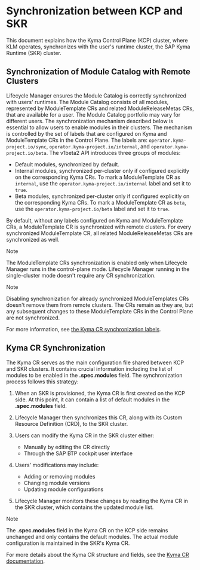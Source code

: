 # Synchronization between KCP and SKR

This document explains how the Kyma Control Plane (KCP) cluster, where KLM operates, synchronizes with the user's runtime cluster, the SAP Kyma Runtime (SKR) cluster.

## Synchronization of Module Catalog with Remote Clusters

Lifecycle Manager ensures the Module Catalog is correctly synchronized with users' runtimes.
The Module Catalog consists of all modules, represented by ModuleTemplate CRs and related ModuleReleaseMetas CRs, that are available for a user. The Module Catalog portfolio may vary for different users.
The synchronization mechanism described below is essential to allow users to enable modules in their clusters.
The mechanism is controlled by the set of labels that are configured on Kyma and ModuleTemplate CRs in the Control Plane. The labels are: `operator.kyma-project.io/sync`, `operator.kyma-project.io/internal`, and `operator.kyma-project.io/beta`.
The v1beta2 API introduces three groups of modules:

* Default modules, synchronized by default.
* Internal modules, synchronized per-cluster only if configured explicitly on the corresponding Kyma CRs. To mark a ModuleTemplate CR as `internal`, use the `operator.kyma-project.io/internal` label and set it to `true`.
* Beta modules, synchronized per-cluster only if configured explicitly on the corresponding Kyma CRs. To mark a ModuleTemplate CR as `beta`, use the `operator.kyma-project.io/beta` label and set it to `true`.

By default, without any labels configured on Kyma and ModuleTemplate CRs, a ModuleTemplate CR is synchronized with remote clusters.
For every synchronized ModuleTemplate CR, all related ModuleReleaseMetas CRs are synchronized as well.

> [!Note]
> The ModuleTemplate CRs synchronization is enabled only when Lifecycle Manager runs in the control-plane mode. Lifecycle Manager running in the single-cluster mode doesn't require any CR synchronization.

> [!Note]
> Disabling synchronization for already synchronized ModuleTemplates CRs doesn't remove them from remote clusters. The CRs remain as they are, but any subsequent changes to these ModuleTemplate CRs in the Control Plane are not synchronized.

For more information, see [the Kyma CR synchronization labels](./resources/01-kyma.md#operatorkyma-projectio-labels).

## Kyma CR Synchronization

The Kyma CR serves as the main configuration file shared between KCP and SKR clusters. It contains crucial information including the list of modules to be enabled in the **.spec.modules** field. The synchronization process follows this strategy:

1. When an SKR is provisioned, the Kyma CR is first created on the KCP side. At this point, it can contain a list of default modules in the **.spec.modules** field.

2. Lifecycle Manager then synchronizes this CR, along with its Custom Resource Definition (CRD), to the SKR cluster.

3. Users can modify the Kyma CR in the SKR cluster either:
    - Manually by editing the CR directly
    - Through the SAP BTP cockpit user interface

4. Users' modifications may include:
    - Adding or removing modules
    - Changing module versions
    - Updating module configurations

5. Lifecycle Manager monitors these changes by reading the Kyma CR in the SKR cluster, which contains the updated module list.

> [!Note]
> The **.spec.modules** field in the Kyma CR on the KCP side remains unchanged and only contains the default modules. The actual module configuration is maintained in the SKR's Kyma CR.

For more details about the Kyma CR structure and fields, see the [Kyma CR documentation](./resources/01-kyma.md).
